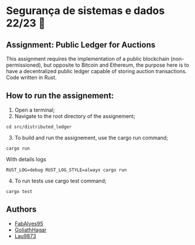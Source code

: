 # Segurança de sistemas e dados 22/23 :closed_lock_with_key:	

## Assignment: Public Ledger for Auctions
This assignment requires the implementation of a public blockchain (non-permissioned), but opposite to Bitcoin and Ethereum, the purpose here is to have a decentralized public
ledger capable of storing auction transactions. Code written in Rust.

## How to run the assignement:
1. Open a terminal;
2. Navigate to the root directory of the assignement;
```
cd src/distributed_ledger
```
3. To build and run the assignement, use the cargo run command;
```
cargo run
```
   With details logs
```
RUST_LOG=debug RUST_LOG_STYLE=always cargo run
```

4. To run tests use cargo test command;
```
cargo test
```

## Authors
* [FabAlves95](https://github.com/FabAlves95)
* [GoliathHagar](https://github.com/GoliathHagar)
* [Lau9873](https://github.com/lau9873)
